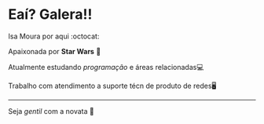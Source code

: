 # Eaí? Galera!! 

 Isa Moura por aqui :octocat: 
 

Apaixonada por **Star Wars** 🌟

Atualmente estudando *programação* e áreas relacionadas💻

Trabalho com atendimento a suporte técn de produto de redes🖥️
___

Seja _gentil_ com a novata 👀
